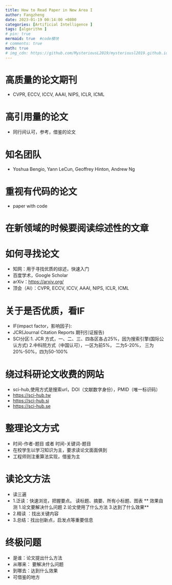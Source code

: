 ```yaml
---
title: How to Read Paper in New Area I
author: Fangzheng
date: 2023-01-19 00:14:00 +0800
categories: [Artificial Intelligence ]
tags: [algorithm ]
# pin: true
mermaid: true  #code模块
# comments: true
math: true
# img_cdn: https://github.com/MysteriousL2019/mysteriousl2019.github.io/tree/master/assets/img/
---
```


# 高质量的论文期刊
* CVPR, ECCV, ICCV, AAAI, NIPS, ICLR, ICML

# 高引用量的论文
* 同行间认可，参考，借鉴的论文

# 知名团队
* Yoshua Bengio, Yann LeCun, Geoffrey Hinton, Andrew Ng

# 重视有代码的论文
* paper with code

# 在新领域的时候要阅读综述性的文章

# 如何寻找论文
* 知网：用于寻找优质的综述，快速入门
* 百度学术，Google Scholar
* arXiv：https://arxiv.org/
* 顶会（AI）：CVPR, ECCV, ICCV, AAAI, NIPS, ICLR, ICML

# 关于是否优质，看IF
* IF(impact factor，影响因子): 
* JCR(Journal Citation Reports 期刊引证报告)
* SCI分区:1. JCR 方式，一、二、三、四各区各占25%，因为搜索引擎(国际公认方式) 2.中科院方式（中国认可），一区为前5%， 二为5-20%， 三为20%-50%，四为50-100%

# 绕过科研论文收费的网站
* sci-hub,使用方式是搜索url，DOI（文献数字身份），PMID（唯一标识码）
* https://sci-hub.tw
* https://sci-hub.si
* https://sci-hub.se

# 整理论文方式
* 时间-作者-题目  或者  时间-关键词-题目
* 在校学生以学习知识为主，要求读论文面面俱到
* 工程师则注重算法实现，借鉴为主

# 读论文方法
* 读三遍
* 1.泛读：快速浏览，把握要点。 读标题、摘要、所有小标题、图表  ** 效果自测  1.论文要解决什么问题  2.论文使用了什么方法  3.达到了什么效果**
* 2.精读 ：找出关键内容
* 3.总结：找出创新点，启发点等重要信息

# 终极问题
* 是谁：论文提出什么方法
* 从哪来： 要解决什么问题
* 到哪去：达到什么效果
* 可借鉴的地方